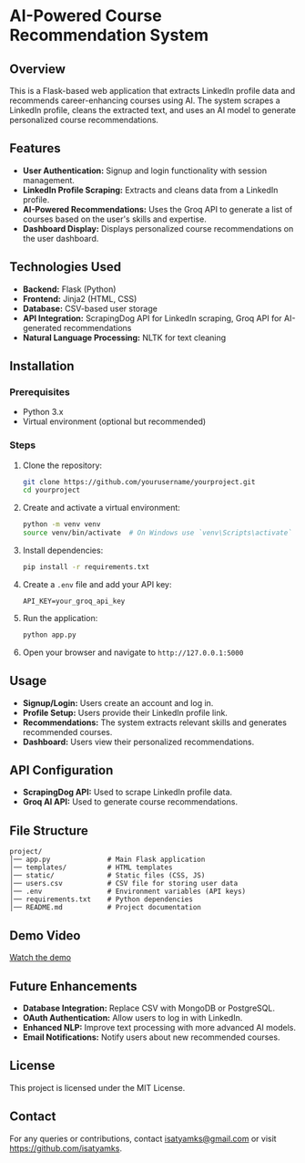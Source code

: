 # AI-Powered Course Recommendation System

## Overview
This is a Flask-based web application that extracts LinkedIn profile data and recommends career-enhancing courses using AI. The system scrapes a LinkedIn profile, cleans the extracted text, and uses an AI model to generate personalized course recommendations.

## Features
- **User Authentication:** Signup and login functionality with session management.
- **LinkedIn Profile Scraping:** Extracts and cleans data from a LinkedIn profile.
- **AI-Powered Recommendations:** Uses the Groq API to generate a list of courses based on the user's skills and expertise.
- **Dashboard Display:** Displays personalized course recommendations on the user dashboard.

## Technologies Used
- **Backend:** Flask (Python)
- **Frontend:** Jinja2 (HTML, CSS)
- **Database:** CSV-based user storage
- **API Integration:** ScrapingDog API for LinkedIn scraping, Groq API for AI-generated recommendations
- **Natural Language Processing:** NLTK for text cleaning

## Installation
### Prerequisites
- Python 3.x
- Virtual environment (optional but recommended)

### Steps
1. Clone the repository:
   ```bash
   git clone https://github.com/yourusername/yourproject.git
   cd yourproject
   ```
2. Create and activate a virtual environment:
   ```bash
   python -m venv venv
   source venv/bin/activate  # On Windows use `venv\Scripts\activate`
   ```
3. Install dependencies:
   ```bash
   pip install -r requirements.txt
   ```
4. Create a `.env` file and add your API key:
   ```
   API_KEY=your_groq_api_key
   ```
5. Run the application:
   ```bash
   python app.py
   ```
6. Open your browser and navigate to `http://127.0.0.1:5000`

## Usage
- **Signup/Login:** Users create an account and log in.
- **Profile Setup:** Users provide their LinkedIn profile link.
- **Recommendations:** The system extracts relevant skills and generates recommended courses.
- **Dashboard:** Users view their personalized recommendations.

## API Configuration
- **ScrapingDog API:** Used to scrape LinkedIn profile data.
- **Groq AI API:** Used to generate course recommendations.

## File Structure
```
project/
│── app.py              # Main Flask application
│── templates/          # HTML templates
│── static/             # Static files (CSS, JS)
│── users.csv           # CSV file for storing user data
│── .env                # Environment variables (API keys)
│── requirements.txt    # Python dependencies
│── README.md           # Project documentation
```

## Demo Video
[Watch the demo](https://youtu.be/bDYaAq4sMcY?si=0LO5jQGf4PZcApV9)

## Future Enhancements
- **Database Integration:** Replace CSV with MongoDB or PostgreSQL.
- **OAuth Authentication:** Allow users to log in with LinkedIn.
- **Enhanced NLP:** Improve text processing with more advanced AI models.
- **Email Notifications:** Notify users about new recommended courses.

## License
This project is licensed under the MIT License.

## Contact
For any queries or contributions, contact isatyamks@gmail.com or visit https://github.com/isatyamks.

